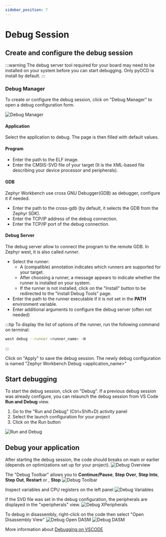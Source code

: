 ```yaml
---
sidebar_position: 7
---
```

# Debug Session

## Create and configure the debug session

:::warning
The debug server tool required for your board may need to be installed on your system before you can start debugging.
Only pyOCD is install by default.
:::

### Debug Manager

To create or configure the debug session, click on "Debug Manager" to open a debug configuration form.

![Debug Manager](/img/zw/debug/zw_debug_manager.png)

#### Application
Select the application to debug. The page is then filled with default values.

#### Program
- Enter the path to the ELF image.
- Enter the CMSIS-SVD file of your target (It is the XML-based file describing your device processor and peripherals).

#### GDB
Zephyr Workbench use cross GNU Debugger(GDB) as debugger, configure it if needed.
- Enter the path to the cross-gdb (by default, it selects the GDB from the Zephyr SDK).
- Enter the TCP/IP address of the debug connection.
- Enter the TCP/IP port of the debug connection.

#### Debug Server
The debug server allow to connect the program to the remote GDB. In Zephyr west, it is also called *runner*. 
- Select the runner:
  - A (compatible) annotation indicates which runners are supported for your target.
  - After choosing a runner, a message appears to indicate whether the runner is installed on your system.
  - If the runner is not installed, click on the "Install" button to be redirected to the "Install Debug Tools" page.
- Enter the path to the runner executable if it is not set in the **PATH** environment variable.
- Enter additional arguments to configure the debug server (often not needed)

:::tip
To display the list of options of the runner, run the following command on terminal:
```bash
west debug --runner <runner_name> -H
```
:::

Click on "Apply" to save the debug session. The newly debug configuration is named "Zephyr Workbench Debug \<application_name\>"

## Start debugging

To start the debug session, click on "Debug".
If a previous debug session was already configure, you can relaunch the debug session from VS Code **Run and Debug** view.
1. Go to the "Run and Debug" (Ctrl+Shift+D) activity panel
2. Select the launch configuration for your project
3. Click on the Run button
   
![Run and Debug](/img/zw/debug/zw_debug_run_session.png)

## Debug your application

After starting the debug session, the code should breaks on main or earlier (depends on optimizations set up for your project). 
![Debug Overview](/img/zw/debug/zw_debug_overview.png)

The "Debug Toolbar" allows you to **Continue/Pause**, **Step Over**, **Step Into**, **Step Out**, **Restart** or , **Stop**
![Debug Toolbar](/img/zw/debug/zw_debug_toolbar.png)

Inspect variables and CPU registers on the left panel
![Debug Variables](/img/zw/debug/zw_debug_variables.png)

If the SVD file was set in the debug configuration, the peripherals are displayed in the "xperipherals" view.
![Debug XPeripherals](/img/zw/debug/zw_debug_xperipherals.png)

To debug in disassembly, right-click on the code then select "Open Disassembly View"
![Debug Open DASM](/img/zw/debug/zw_debug_open_disasm.png)
![Debug DASM](/img/zw/debug/zw_debug_disasm.png)

More information about [Debugging on VSCODE](https://code.visualstudio.com/docs/editor/debugging)
